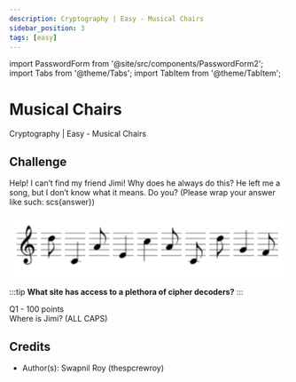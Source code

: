 ```yaml
---
description: Cryptography | Easy - Musical Chairs
sidebar_position: 3
tags: [easy]
---
```


import PasswordForm from '@site/src/components/PasswordForm2';
import Tabs from '@theme/Tabs';
import TabItem from '@theme/TabItem';

# Musical Chairs

Cryptography | Easy - Musical Chairs

## Challenge

Help! I can’t find my friend Jimi! Why does he always do this? He left me a song, but I don’t know what it means. Do you? (Please wrap your answer like such: scs\{answer\})

![Message](./assets/sheet-music.png)

:::tip <b>What site has access to a plethora of cipher decoders?</b>
:::

Q1 - 100 points  
Where is Jimi? (ALL CAPS)
<PasswordForm hash="e3637246ab2b612c3ea9dae64710f07a56079868828476b6106e504ee9af2a484d30310991887e0a0889a9fd33d0a3f6e7fba5580764214ae0cb08ccb6c7b540" algorithm="sha512" />

<!--
## Solution

<details>
    <summary>Solution Guide</summary>
    1. Go to [dcode.xyz - music sheet cipher](https://www.dcode.fr/music-sheet-cipher)
    2. Enter in the musical notes and hit ‘decode’
    3. <b>scs\{WATCHTOWER\}</b>
</details>
-->

## Credits

- Author(s): Swapnil Roy (thespcrewroy)
